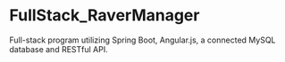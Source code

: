 # FullStack_RaverManager
Full-stack program utilizing Spring Boot, Angular.js, a connected MySQL database and RESTful API.
